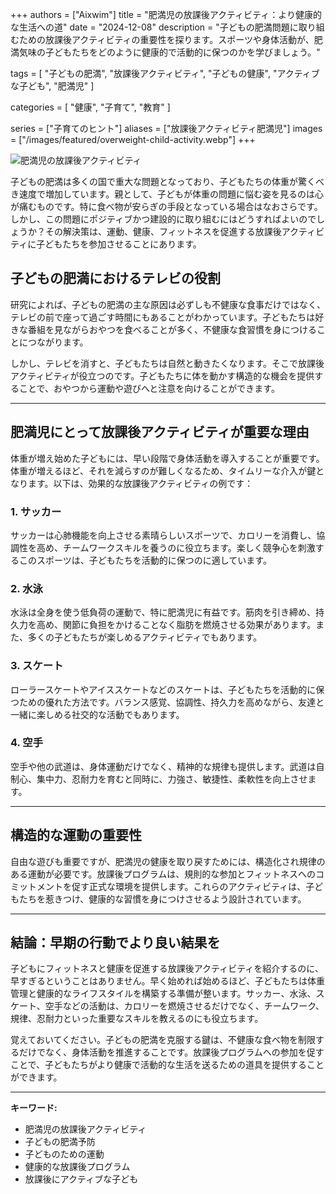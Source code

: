 +++
authors = ["Aixwim"]
title = "肥満児の放課後アクティビティ：より健康的な生活への道"
date = "2024-12-08"
description = "子どもの肥満問題に取り組むための放課後アクティビティの重要性を探ります。スポーツや身体活動が、肥満気味の子どもたちをどのように健康的で活動的に保つのかを学びましょう。"

tags = [
  "子どもの肥満",
  "放課後アクティビティ",
  "子どもの健康",
  "アクティブな子ども",
  "肥満児"
]

categories = [
  "健康",
  "子育て",
  "教育"
]

series = ["子育てのヒント"]
aliases = ["放課後アクティビティ肥満児"]
images = ["/images/featured/overweight-child-activity.webp"]
+++

![肥満児の放課後アクティビティ]( /images/featured/overweight-child-activity.webp)

子どもの肥満は多くの国で重大な問題となっており、子どもたちの体重が驚くべき速度で増加しています。親として、子どもが体重の問題に悩む姿を見るのは心が痛むものです。特に食べ物が安らぎの手段となっている場合はなおさらです。しかし、この問題にポジティブかつ建設的に取り組むにはどうすればよいのでしょうか？その解決策は、運動、健康、フィットネスを促進する放課後アクティビティに子どもたちを参加させることにあります。

<!--more-->

## 子どもの肥満におけるテレビの役割

研究によれば、子どもの肥満の主な原因は必ずしも不健康な食事だけではなく、テレビの前で座って過ごす時間にもあることがわかっています。子どもたちは好きな番組を見ながらおやつを食べることが多く、不健康な食習慣を身につけることにつながります。

しかし、テレビを消すと、子どもたちは自然と動きたくなります。そこで放課後アクティビティが役立つのです。子どもたちに体を動かす構造的な機会を提供することで、おやつから運動や遊びへと注意を向けることができます。

---

## 肥満児にとって放課後アクティビティが重要な理由

体重が増え始めた子どもには、早い段階で身体活動を導入することが重要です。体重が増えるほど、それを減らすのが難しくなるため、タイムリーな介入が鍵となります。以下は、効果的な放課後アクティビティの例です：

### 1. **サッカー**
サッカーは心肺機能を向上させる素晴らしいスポーツで、カロリーを消費し、協調性を高め、チームワークスキルを養うのに役立ちます。楽しく競争心を刺激するこのスポーツは、子どもたちを活動的に保つのに適しています。

### 2. **水泳**
水泳は全身を使う低負荷の運動で、特に肥満児に有益です。筋肉を引き締め、持久力を高め、関節に負担をかけることなく脂肪を燃焼させる効果があります。また、多くの子どもたちが楽しめるアクティビティでもあります。

### 3. **スケート**
ローラースケートやアイススケートなどのスケートは、子どもたちを活動的に保つための優れた方法です。バランス感覚、協調性、持久力を高めながら、友達と一緒に楽しめる社交的な活動でもあります。

### 4. **空手**
空手や他の武道は、身体運動だけでなく、精神的な規律も提供します。武道は自制心、集中力、忍耐力を育むと同時に、力強さ、敏捷性、柔軟性を向上させます。

---

## 構造的な運動の重要性

自由な遊びも重要ですが、肥満児の健康を取り戻すためには、構造化され規律のある運動が必要です。放課後プログラムは、規則的な参加とフィットネスへのコミットメントを促す正式な環境を提供します。これらのアクティビティは、子どもたちを惹きつけ、健康的な習慣を身につけさせるよう設計されています。

---

## 結論：早期の行動でより良い結果を

子どもにフィットネスと健康を促進する放課後アクティビティを紹介するのに、早すぎるということはありません。早く始めれば始めるほど、子どもたちは体重管理と健康的なライフスタイルを構築する準備が整います。サッカー、水泳、スケート、空手などの活動は、カロリーを燃焼させるだけでなく、チームワーク、規律、忍耐力といった重要なスキルを教えるのにも役立ちます。

覚えておいてください。子どもの肥満を克服する鍵は、不健康な食べ物を制限するだけでなく、身体活動を推進することです。放課後プログラムへの参加を促すことで、子どもたちがより健康で活動的な生活を送るための道具を提供することができます。

---

**キーワード:**
- 肥満児の放課後アクティビティ
- 子どもの肥満予防
- 子どものための運動
- 健康的な放課後プログラム
- 放課後にアクティブな子ども
